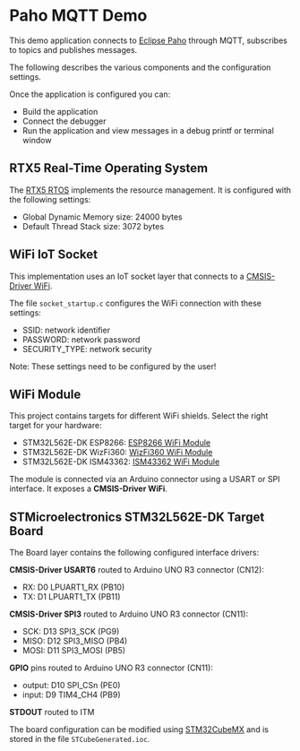 Paho MQTT Demo
==============

This demo application connects to [Eclipse Paho](https://www.eclipse.org/paho/) 
through MQTT, subscribes to topics and publishes messages.

The following describes the various components and the configuration settings.

Once the application is configured you can:
 - Build the application
 - Connect the debugger
 - Run the application and view messages in a debug printf or terminal window


RTX5 Real-Time Operating System
-------------------------------
The [RTX5 RTOS](https://arm-software.github.io/CMSIS_5/RTOS2/html/rtx5_impl.html) 
implements the resource management. It is configured with the following settings:

- Global Dynamic Memory size: 24000 bytes
- Default Thread Stack size: 3072 bytes


WiFi IoT Socket
---------------
This implementation uses an IoT socket layer that connects to a 
[CMSIS-Driver WiFi](https://arm-software.github.io/CMSIS_5/Driver/html/index.html).

The file `socket_startup.c` configures the WiFi connection with these settings:
 - SSID:          network identifier
 - PASSWORD:      network password
 - SECURITY_TYPE: network security

Note: These settings need to be configured by the user!


WiFi Module
-----------
This project contains targets for different WiFi shields. Select the right target for your hardware:
 - STM32L562E-DK ESP8266:  [ESP8266 WiFi Module](https://www2.keil.com/iot/shields/wrl13287)
 - STM32L562E-DK WizFi360: [WizFi360 WiFi Module](https://www2.keil.com/iot/shields/wizfi360)
 - STM32L562E-DK ISM43362: [ISM43362 WiFi Module](https://www2.keil.com/iot/shields/ismart43362)

The module is connected via an Arduino connector using a USART or SPI interface.
It exposes a **CMSIS-Driver WiFi**.


STMicroelectronics STM32L562E-DK Target Board
---------------------------------------------
The Board layer contains the following configured interface drivers:

**CMSIS-Driver USART6** routed to Arduino UNO R3 connector (CN12):
 - RX: D0 LPUART1_RX (PB10)
 - TX: D1 LPUART1_TX (PB11)

**CMSIS-Driver SPI3** routed to Arduino UNO R3 connector (CN11):
 - SCK:  D13 SPI3_SCK (PG9)
 - MISO: D12 SPI3_MISO (PB4)
 - MOSI: D11 SPI3_MOSI (PB5)

**GPIO** pins routed to Arduino UNO R3 connector (CN11):
 - output: D10 SPI_CSn (PE0)
 - input:  D9 TIM4_CH4 (PB9)

**STDOUT** routed to ITM

The board configuration can be modified using 
[STM32CubeMX](https://www.keil.com/pack/doc/STM32Cube/html/index.html) 
and is stored in the file `STCubeGenerated.ioc`.
